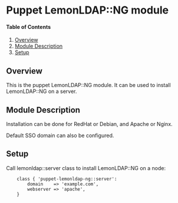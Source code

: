 # Puppet LemonLDAP::NG module

#### Table of Contents

1. [Overview](#overview)
2. [Module Description](#module-description)
3. [Setup](#setup)

## Overview

This is the puppet LemonLDAP::NG module. It can be used to install LemonLDAP::NG on a server.

## Module Description

Installation can be done for RedHat or Debian, and Apache or Nginx.

Default SSO domain can also be configured.

## Setup

Call lemonldap::server class to install LemonLDAP::NG on a node:

````
    class { 'puppet-lemonldap-ng::server':
        domain    => 'example.com',
        webserver => 'apache',
    }
````
